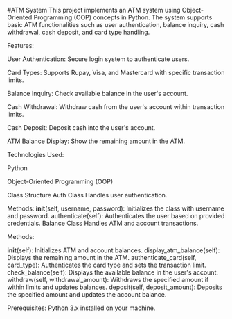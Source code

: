 #ATM System
This project implements an ATM system using Object-Oriented Programming (OOP) concepts in Python. The system supports basic ATM functionalities such as user authentication, balance inquiry, cash withdrawal, cash deposit, and card type handling.

Features:

User Authentication: Secure login system to authenticate users.

Card Types: Supports Rupay, Visa, and Mastercard with specific transaction limits.

Balance Inquiry: Check available balance in the user's account.

Cash Withdrawal: Withdraw cash from the user's account within transaction limits.

Cash Deposit: Deposit cash into the user's account.

ATM Balance Display: Show the remaining amount in the ATM.

Technologies Used:

Python

Object-Oriented Programming (OOP)

Class Structure
Auth Class
Handles user authentication.


Methods:
__init__(self, username, password): Initializes the class with username and password.
authenticate(self): Authenticates the user based on provided credentials.
Balance Class
Handles ATM and account transactions.

Methods:

__init__(self): Initializes ATM and account balances.
display_atm_balance(self): Displays the remaining amount in the ATM.
authenticate_card(self, card_type): Authenticates the card type and sets the transaction limit.
check_balance(self): Displays the available balance in the user's account.
withdraw(self, withdrawal_amount): Withdraws the specified amount if within limits and updates balances.
deposit(self, deposit_amount): Deposits the specified amount and updates the account balance.


Prerequisites:
Python 3.x installed on your machine.
